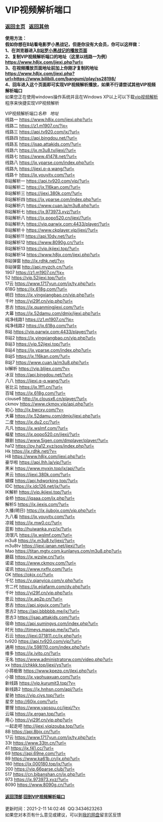 # VIP视频解析端口

### <span id="begin">[返回主页](https://xkk1.github.io)&nbsp;&nbsp;&nbsp;[返回其他](https://xkk1.github.io/other/)</span>

**使用方法：**  
**假如你想在B站看电影罗小黑战记，但是你没有大会员，你可以这样做：**  
**1、在浏览器进入[B站罗小黑战记的播放页面](https://www.bilibili.com/bangumi/play/ss28198/)**  
**2、复制VIP视频解析端口的地址（这里以线路一为例）https://www.h8jx.com/jiexi.php?url=**  
**3、在视频播放页面地址前加上你刚才复制的地址<https://www.h8jx.com/jiexi.php?url=https://www.bilibili.com/bangumi/play/ss28198/>**  
**4、回车进入这个页面即可实现VIP视频解析播放，如果不行请尝试其他VIP视频解析端口**  
如果您正在使用windows操作系统并且在Windows XP以上可以下载[vip视频解析](https://xkk1.github.io/program/vip-video-resolut.html)程序来快捷实现VIP视频解析  

<span id="vip">VIP视频解析端口</span>*名称&nbsp;&nbsp;&nbsp;地址*  
线路一 https://www.h8jx.com/jiexi.php?url=  
线路二 https://z1.m1907.cn/?jx=  
线路三 https://api.tv920.com/jx/?url=  
线路四 https://api.bingdou.net/?url=  
线路五 https://jsap.attakids.com/?url=  
线路六 https://jx.m3u8.tv/jiexi/?url=  
线路七 https://www.41478.net/?url=  
线路八 https://jx.yparse.com/index.php?url=  
线路九 https://jiexi.q-q.wang/?url=  
线路十 https://jx.youyitv.com/?url=  
B站解析一 https://api.tv920.com/vip/?url=  
B站解析二 https://jx.116kan.com/?url=  
B站解析三 https://jiexi.380k.com/?url=  
B站解析四 https://jx.yparse.com/index.php?url=  
B站解析六 https://www.cuan.la/m3u8.php?url=  
B站解析七 https://jx.973973.xyz/?url=  
B站解析八 https://jx.popo520.cn/jiexi/?url=  
B站解析九 https://vip.parwix.com:4433/player/?url=  
B站解析十 https://www.ckplayer.vip/jiexi/?url=  
B站解析11 https://api.10dy.net/?url=  
B站解析12  https://www.8090g.cn/?url=  
B站解析13 https://vip.ikjiexi.top/?url=  
B站解析14 https://www.h8jx.com/jiexi.php?url=  
B站弹窗 http://jx.rdhk.net/?v=  
B站弹窗 http://api.myzch.cn/?url=  
1907 https://z1.m1907.cn/?jx=  
52 https://vip.52jiexi.top/?url=  
17云 https://www.1717yun.com/jx/ty.php?url=  
618G https://jx.618g.com/?url=  
明日 https://jx.yingxiangbao.cn/vip.php?url=  
千叶 https://yi29f.cn/vip.php?url=  
思古 https://jx.quanmingjiexi.com/?url=  
大幕 https://jx.52damu.com/dmjx/jiexi.php?url=  
纯净线路1 https://z1.m1907.cn/?jx=  
纯净线路2 https://jx.618g.com/?url=  
B站 https://vip.parwix.com:4433/player/?url=  
B站2 https://jx.yingxiangbao.cn/vip.php?url=  
B站3 https://vip.52jiexi.top/?url=  
B站4 https://jx.yparse.com/index.php?url=  
B站5 https://jx.116kan.com/?url=  
B站7 https://www.cuan.la/m3u8.php?url=  
bl解析 https://vip.bljiex.com/?v=  
冰豆 https://api.bingdou.net/?url=  
八八 https://jiexi.q-q.wang/?url=  
爸比云 https://jx.1ff1.cn/?url=  
百域 https://jx.618g.com/?url=  
clouse6 http://jx.clousx6.cn/player/?url=  
ckmov https://www.ckmov.vip/api.php?url=  
初心 http://jx.bwcxy.com/?v=  
大幕 https://jx.52damu.com/dmjx/jiexi.php?url=  
二度 https://jx.du2.cc/?url=  
凡凡 https://jx.wslmf.com/?url=  
福星 https://jx.popo520.cn/jiexi/?url=  
跟剧 https://www.5igen.com/dmplayer/player/?url=  
ha12 https://py.ha12.xyz/sos/index.php?url=  
Hk https://jx.rdhk.net/?v=  
H8 https://www.h8jx.com/jiexi.php?url=  
豪华啦 https://api.lhh.la/vip/?url=  
黑米 https://www.myxin.top/jx/api/?url=  
黑云 https://jiexi.380k.com/?url=  
蝴蝶 https://api.hdworking.top/?url=  
IDC https://jx.idc126.net/jx/?url=  
IK解析 https://vip.ikjiexi.top/?url=  
金桥 https://jqaaa.com/jx.php?url=  
解析S https://jx.jiexis.com/?url=  
久播(明日) https://jx.jiubojx.com/vip.php?url=  
九八看 https://jx.youyitv.com/?url=  
凉城 https://jx.mw0.cc/?url=  
蓝影 http://huiwanka.xyz/jx/?url=  
流氓凡 https://jx.wslmf.com/?url=  
m3u8 https://jx.m3u8.tv/jiexi/?url=  
m3u8tv https://jiexi.janan.net/jiexi/?url=  
Mao https://titan.mgtv.com.kunlanys.com/m3u8.php?url=  
磨菇 https://jx.wzslw.cn/?url=  
诺诺 https://www.ckmov.com/?url=  
诺讯 https://www.nxflv.com/?url=  
OK https://okjx.cc/?url=  
千忆 https://v.qianyicp.com/v.php?url=  
穷二代 https://jx.ejiafarm.com/dy.php?url=  
千叶 https://yi29f.cn/vip.php?url=  
思云 https://jx.ap2p.cn/?url=  
思古 https://api.sigujx.com/?url=  
思古2 https://api.bbbbbb.me/jx/?url=  
思古3 https://jsap.attakids.com/?url=  
宿命 https://api.sumingys.com/index.php?url=  
时光 http://timeys.maosp.me/jx/?url=  
石云 https://jiexi.071811.cc/jx.php?url=  
tv920 https://api.tv920.com/vip/?url=  
通用 https://jx.598110.com/index.php?url=  
维多 https://jx.ivito.cn/?url=  
无名 https://www.administratorw.com/video.php?url=  
xx https://chkkk.top/jiexi/ys?url=  
小蒋极致 https://www.kpezp.cn/jlexi.php?url=  
小狼 https://jx.yaohuaxuan.com/?url=  
新线路 https://vip.kurumit3.top/?v=  
新线路2 https://jx.hnhsn.com/api/?url=  
星驰 https://vip.cjys.top/?url=  
星空 http://60jx.com/?url=  
要搜 https://www.yaosou.cc/jiexi/?v=  
云端 https://jx.ergan.top/?url=  
用心 https://yi29f.cn/vip.php?url=  
一起走吧 http://jiexi.yiqizouba.top/?url=  
8B https://api.8bjx.cn/?url=  
17云 https://www.1717yun.com/jx/ty.php?url=  
33t https://www.33tn.cn/?url=  
41 https://jx.f41.cc/?url=  
69 https://api.69ne.com/?url=  
89 https://www.ka61b.cn/jx.php?url=  
180 https://jx.000180.top/jx/?url=  
200 https://vip.66parse.club/?url=  
517 https://cn.bjbanshan.cn/jx.php?url=  
973 https://jx.973973.xyz/?url=  
8090 https://www.8090g.cn/?url=  

#### [返回顶部](#begin) [回到VIP视频解析端口](#vip)  
<span id="end">更新时间：2021-2-11 14:02:46&nbsp;&nbsp;QQ:3434623263<br>如果您对本页有什么意见或建议，可以到[我的网盘](http://xiaokuku.ys168.com/)留言区反馈<span>